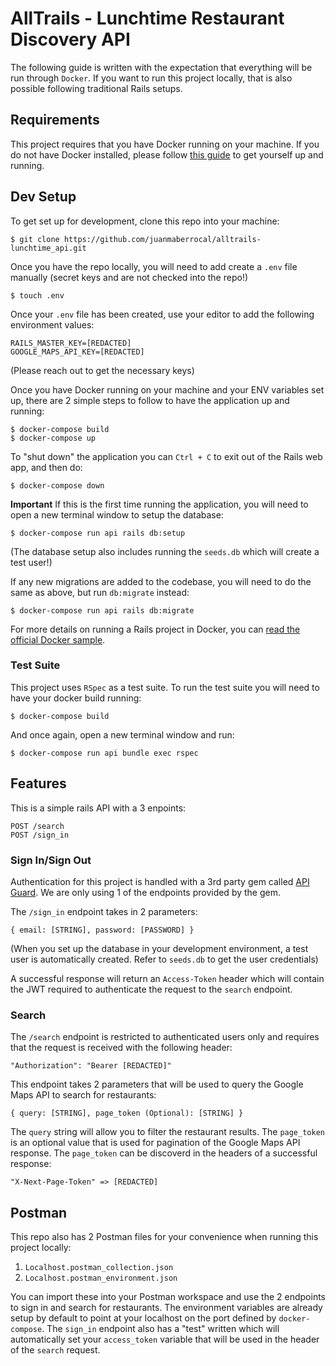 # AllTrails - Lunchtime Restaurant Discovery API
The following guide is written with the expectation that everything will be run through `Docker`. If you want to run this project locally, that is also possible following traditional Rails setups.

## Requirements
This project requires that you have Docker running on your machine. If you do not have Docker installed, please follow [this guide](https://docs.docker.com/engine/install/) to get yourself up and running.

## Dev Setup
To get set up for development, clone this repo into your machine:
```
$ git clone https://github.com/juanmaberrocal/alltrails-lunchtime_api.git
```

Once you have the repo locally, you will need to add create a `.env` file manually (secret keys and are not checked into the repo!)
```
$ touch .env
```
Once your `.env` file has been created, use your editor to add the following environment values:
```
RAILS_MASTER_KEY=[REDACTED]
GOOGLE_MAPS_API_KEY=[REDACTED]
```
(Please reach out to get the necessary keys)

Once you have Docker running on your machine and your ENV variables set up, there are 2 simple steps to follow to have the application up and running:
```
$ docker-compose build
$ docker-compose up
```

To "shut down" the application you can `Ctrl + C` to exit out of the Rails web app, and then do:
```
$ docker-compose down
```

**Important**
If this is the first time running the application, you will need to open a new terminal window to setup the database:
```
$ docker-compose run api rails db:setup
```
(The database setup also includes running the `seeds.db` which will create a test user!)

If any new migrations are added to the codebase, you will need to do the same as above, but run `db:migrate` instead:
```
$ docker-compose run api rails db:migrate
```

For more details on running a Rails project in Docker, you can [read the official Docker sample](https://docs.docker.com/samples/rails/).

### Test Suite
This project uses `RSpec` as a test suite. To run the test suite you will need to have your docker build running:
```
$ docker-compose build
```

And once again, open a new terminal window and run:
```
$ docker-compose run api bundle exec rspec
```

## Features
This is a simple rails API with a 3 enpoints:
```
POST /search
POST /sign_in
```

### Sign In/Sign Out
Authentication for this project is handled with a 3rd party gem called [API Guard](https://github.com/Gokul595/api_guard). We are only using 1 of the endpoints provided by the gem.

The `/sign_in` endpoint takes in 2 parameters:
```
{ email: [STRING], password: [PASSWORD] }
```
(When you set up the database in your development environment, a test user is automatically created. Refer to `seeds.db` to get the user credentials)

A successful response will return an `Access-Token` header which will contain the JWT required to authenticate the request to the `search` endpoint.

### Search
The `/search` endpoint is restricted to authenticated users only and requires that the request is received with the following header:
```
"Authorization": "Bearer [REDACTED]"
```
This endpoint takes 2 parameters that will be used to query the Google Maps API to search for restaurants:
```
{ query: [STRING], page_token (Optional): [STRING] }
```
The `query` string will allow you to filter the restaurant results. The `page_token` is an optional value that is used for pagination of the Google Maps API response. The `page_token` can be discoverd in the headers of a successful response:
```
"X-Next-Page-Token" => [REDACTED]
```

## Postman
This repo also has 2 Postman files for your convenience when running this project locally:
1. `Localhost.postman_collection.json`
2. `Localhost.postman_environment.json`

You can import these into your Postman workspace and use the 2 endpoints to sign in and search for restaurants. The environment variables are already setup by default to point at your localhost on the port defined by `docker-compose`. The `sign_in` endpoint also has a "test" written which will automatically set your `access_token` variable that will be used in the header of the `search` request.
